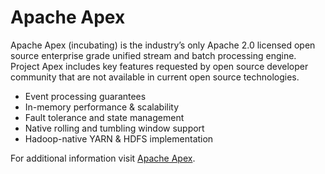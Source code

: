 Apache Apex
================================================================================

Apache Apex (incubating) is the industry’s only Apache 2.0 licensed open source enterprise grade unified stream and batch processing engine.  Project Apex includes key features requested by open source developer community that are not available in current open source technologies.

* Event processing guarantees
* In-memory performance & scalability
* Fault tolerance and state management
* Native rolling and tumbling window support
* Hadoop-native YARN & HDFS implementation

For additional information visit [Apache Apex](http://apex.incubator.apache.org/).
